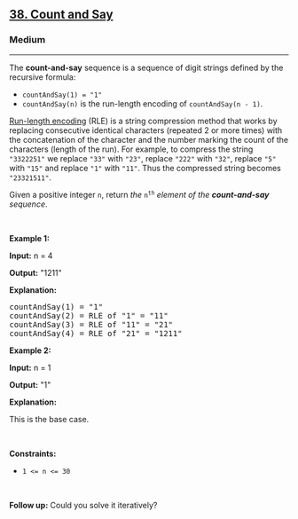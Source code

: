 <h2><a href="https://leetcode.com/problems/combination-sum/description/">38. Count and Say</a></h2><h3>Medium</h3><hr><p>The <strong>count-and-say</strong> sequence is a sequence of digit strings defined by the recursive formula:</p>

<ul>
	<li><code>countAndSay(1) = &quot;1&quot;</code></li>
	<li><code>countAndSay(n)</code> is the run-length encoding of <code>countAndSay(n - 1)</code>.</li>
</ul>

<p><a href="http://en.wikipedia.org/wiki/Run-length_encoding" target="_blank">Run-length encoding</a> (RLE) is a string compression method that works by replacing consecutive identical characters (repeated 2 or more times) with the concatenation of the character and the number marking the count of the characters (length of the run). For example, to compress the string <code>&quot;3322251&quot;</code> we replace <code>&quot;33&quot;</code> with <code>&quot;23&quot;</code>, replace <code>&quot;222&quot;</code> with <code>&quot;32&quot;</code>, replace <code>&quot;5&quot;</code> with <code>&quot;15&quot;</code> and replace <code>&quot;1&quot;</code> with <code>&quot;11&quot;</code>. Thus the compressed string becomes <code>&quot;23321511&quot;</code>.</p>

<p>Given a positive integer <code>n</code>, return <em>the </em><code>n<sup>th</sup></code><em> element of the <strong>count-and-say</strong> sequence</em>.</p>

<p>&nbsp;</p>
<p><strong class="example">Example 1:</strong></p>

<div class="example-block">
<p><strong>Input:</strong> <span class="example-io">n = 4</span></p>

<p><strong>Output:</strong> <span class="example-io">&quot;1211&quot;</span></p>

<p><strong>Explanation:</strong></p>

<pre>
countAndSay(1) = &quot;1&quot;
countAndSay(2) = RLE of &quot;1&quot; = &quot;11&quot;
countAndSay(3) = RLE of &quot;11&quot; = &quot;21&quot;
countAndSay(4) = RLE of &quot;21&quot; = &quot;1211&quot;
</pre>
</div>

<p><strong class="example">Example 2:</strong></p>

<div class="example-block">
<p><strong>Input:</strong> <span class="example-io">n = 1</span></p>

<p><strong>Output:</strong> <span class="example-io">&quot;1&quot;</span></p>

<p><strong>Explanation:</strong></p>

<p>This is the base case.</p>
</div>

<p>&nbsp;</p>
<p><strong>Constraints:</strong></p>

<ul>
	<li><code>1 &lt;= n &lt;= 30</code></li>
</ul>

<p>&nbsp;</p>
<strong>Follow up:</strong> Could you solve it iteratively?